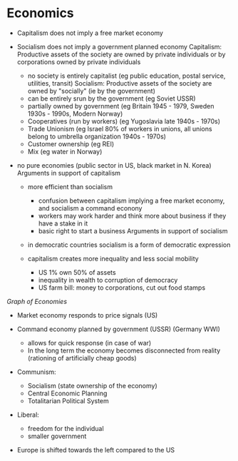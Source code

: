 Economics
=========

-   Capitalism does not imply a free market economy
-   Socialism does not imply a government planned economy Capitalism:
    Productive assets of the society are owned by private individuals or
    by corporations owned by private individuals
    -   no society is entirely capitalist (eg public education, postal
        service, utilities, transit) Socialism: Productive assets of the
        society are owned by "socially" (ie by the government)
    -   can be entirely srun by the government (eg Soviet USSR)
    -   partially owned by government (eg Britain 1945 - 1979, Sweden
        1930s - 1990s, Modern Norway)
    -   Cooperatives (run by workers) (eg Yugoslavia late 1940s - 1970s)
    -   Trade Unionism (eg Israel 80% of workers in unions, all unions
        belong to umbrella organization 1940s - 1970s)
    -   Customer ownership (eg REI)
    -   Mix (eg water in Norway)

-   no pure economies (public sector in US, black market in N. Korea)
    Arguments in support of capitalism
    -   more efficient than socialism
        -   confusion between capitalism implying a free market economy,
            and socialism a command econony
        -   workers may work harder and think more about business if
            they have a stake in it
        -   basic right to start a business Arguments in support of
            socialism

    -   in democratic countries socialism is a form of democratic
        expression
    -   capitalism creates more inequality and less social mobility
        -   US 1% own 50% of assets
        -   inequality in wealth to corruption of democracy
        -   US farm bill: money to corporations, cut out food stamps

*Graph of Economies*

-   Market economy responds to price signals (US)
-   Command economy planned by government (USSR) (Germany WWI)
    -   allows for quick response (in case of war)
    -   In the long term the economy becomes disconnected from reality
        (rationing of artificially cheap goods)

-   Communism:
    -   Socialism (state ownership of the economy)
    -   Central Economic Planning
    -   Totalitarian Political System

-   Liberal:
    -   freedom for the individual
    -   smaller government

-   Europe is shifted towards the left compared to the US

